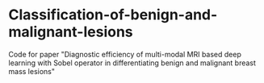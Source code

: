# Classification-of-benign-and-malignant-lesions
Code for paper "Diagnostic efficiency of multi-modal MRI based deep learning with Sobel operator in differentiating benign and malignant breast mass lesions"
